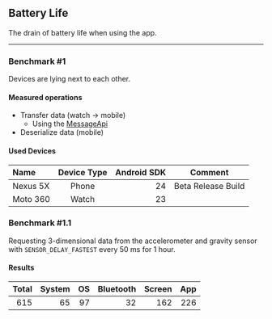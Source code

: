 ## Battery Life
The drain of battery life when using the app.

---

### Benchmark #1
Devices are lying next to each other.

#### Measured operations
- Transfer data (watch → mobile)
  - Using the [MessageApi](https://developers.google.com/android/reference/com/google/android/gms/wearable/MessageApi)
- Deserialize data (mobile)

#### Used Devices
 Name          | Device Type     | Android SDK  | Comment 
 :------------ | :-------------: | -----------: | -------
Nexus 5X       | Phone           |   24         | Beta Release Build
Moto 360       | Watch           |   23         | 

### Benchmark #1.1
Requesting 3-dimensional data from the accelerometer and gravity sensor with `SENSOR_DELAY_FASTEST` every 50 ms for 1 hour.

#### Results
 Total    | System   | OS       | Bluetooth| Screen   | App 
 -------: | -------: | -------: | -------: | -------: | -------:
 615      | 65       | 97       | 32       | 162      | 226


